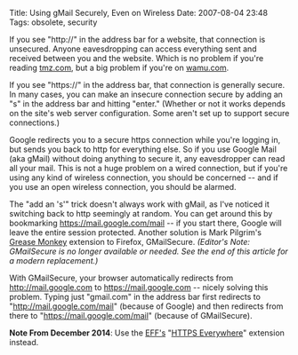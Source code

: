 Title: Using gMail Securely, Even on Wireless
Date: 2007-08-04 23:48
Tags: obsolete, security

If you see "http://" in the address bar for a website, that connection
is unsecured. Anyone eavesdropping can access everything sent and
received between you and the website. Which is no problem if you're
reading [tmz.com](http://tmz.com), but a big problem if you're on
[wamu.com](http://wamu.com).

If you see "https://" in the address bar,
that connection is generally secure. In many cases, you can make an
insecure connection secure by adding an "s" in the address bar and
hitting "enter." (Whether or not it works depends on the site's web
server configuration. Some aren't set up to support secure connections.)

Google redirects you to a secure https connection while you're logging
in, but sends you back to http for everything else. So if you use Google
Mail (aka gMail) without doing anything to secure it, any eavesdropper
can read all your mail. This is not a huge problem on a wired
connection, but if you're using any kind of wireless connection, you
should be concerned -- and if you use an open wireless connection, you
should be alarmed.

The "add an 's'" trick doesn't always work with
gMail, as I've noticed it switching back to http seemingly at random.
You can get around this by bookmarking <https://mail.google.com/mail> --
if you start there, Google will leave the entire session protected.
Another solution is Mark Pilgrim's
[Grease Monkey](http://www.greasespot.net/ "Greasemonkey Firefox Extension")
extension to Firefox, GMailSecure. _(Editor's Note: GMailSecure is no longer available or
needed. See the end of this article for a modern replacement.)_

With GMailSecure, your browser automatically redirects from http://mail.google.com to
https://mail.google.com -- nicely solving this problem. Typing just
"gmail.com" in the address bar first redirects to
"http://mail.google.com/mail" (because of Google) and then redirects
from there to "https://mail.google.com/mail" (because of GMailSecure).

__Note From December 2014__: Use the [EFF's](https://www.eff.org/)
"[HTTPS Everywhere](https://www.eff.org/HTTPS-EVERYWHERE)" extension instead.